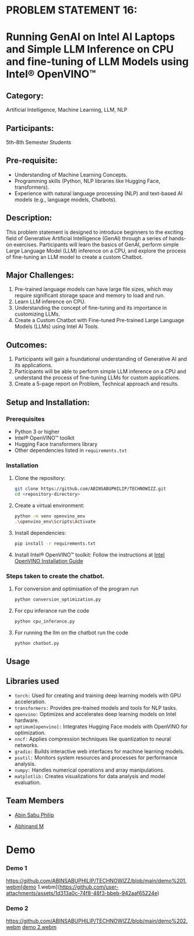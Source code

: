 # PROBLEM STATEMENT 16:
# Running GenAI on Intel AI Laptops and Simple LLM Inference on CPU and fine-tuning of LLM Models using Intel® OpenVINO™
## Category:
Artificial Intelligence, Machine Learning, LLM, NLP
## Participants:
5th-8th Semester Students
## Pre-requisite:
- Understanding of Machine Learning Concepts.
- Programming skills (Python, NLP libraries like Hugging Face, transformers).
- Experience with natural language processing (NLP) and text-based AI models (e.g., language models, Chatbots).
## Description:
This problem statement is designed to introduce beginners to the exciting field of Generative Artificial Intelligence (GenAI) through a series of hands-on exercises. Participants will learn the basics of GenAI, perform simple Large Language Model (LLM) inference on a CPU, and explore the process of fine-tuning an LLM model to create a custom Chatbot.
## Major Challenges:
1. Pre-trained language models can have large file sizes, which may require significant storage space and memory to load and run.
2. Learn LLM inference on CPU.
3. Understanding the concept of fine-tuning and its importance in customizing LLMs.
4. Create a Custom Chatbot with Fine-tuned Pre-trained Large Language Models (LLMs) using Intel AI Tools.

## Outcomes:
1. Participants will gain a foundational understanding of Generative AI and its applications.
2. Participants will be able to perform simple LLM inference on a CPU and understand the process of fine-tuning LLMs for custom applications.
3. Create a 5-page report on Problem, Technical approach and results.

## Setup and Installation:

### Prerequisites

- Python 3 or higher
- Intel® OpenVINO™ toolkit
- Hugging Face transformers library
- Other dependencies listed in `requirements.txt`

### Installation

1. Clone the repository:
    ```sh
    git clone https://github.com/ABINSABUPHILIP/TECHNOWIZZ.git
    cd <repository-directory>
    ```

2. Create a virtual environment:
    ```sh
    python -m venv openvino_env
    .\openvino_env\Scripts\Activate
    ```

3. Install dependencies:
    ```sh
    pip install -r requirements.txt
    ```

4. Install Intel® OpenVINO™ toolkit:
    Follow the instructions at [Intel OpenVINO Installation Guide](https://docs.openvino.ai/latest/openvino_docs_install_guides_installing_openvino.html)

### Steps taken to create the chatbot.
1. For conversion and optimisation of the program run 
   ```sh
   python conversion_optimization.py
   ```

2. For cpu inferance run the code
    ```sh
    python cpu_inferance.py
    ```
3. For running the llm on the chatbot run the code
    ```sh
    python chatbot.py
    ```




## Usage

## Libraries used 
- `torch:` Used for creating and training deep learning models with GPU acceleration.
- `transformers:` Provides pre-trained models and tools for NLP tasks.
- `openvino:` Optimizes and accelerates deep learning models on Intel hardware.
- `optimum[openvino]:` Integrates Hugging Face models with OpenVINO for optimization.
- `nncf:` Applies compression techniques like quantization to neural networks.
- `gradio:` Builds interactive web interfaces for machine learning models.
- `psutil:` Monitors system resources and processes for performance analysis.
- `numpy:` Handles numerical operations and array manipulations.
- `matplotlib:` Creates visualizations for data analysis and model evaluation.
## Team Members

-   [Abin Sabu Philip](https://github.com/ABINSABUPHILIP)

-   [Abhinand M](https://github.com/aiswaryarahull)
# Demo
### Demo 1
https://github.com/ABINSABUPHILIP/TECHNOWIZZ/blob/main/demo%201.webm[demo 1.webm](https://github.com/user-attachments/assets/1d313a0c-74f8-48f3-bbeb-942aaf65224e)

### Demo 2
https://github.com/ABINSABUPHILIP/TECHNOWIZZ/blob/main/demo%202.webm
[demo 2.webm](https://github.com/user-attachments/assets/e9e621c5-1d6f-4f55-bdb5-e773123b026f)
